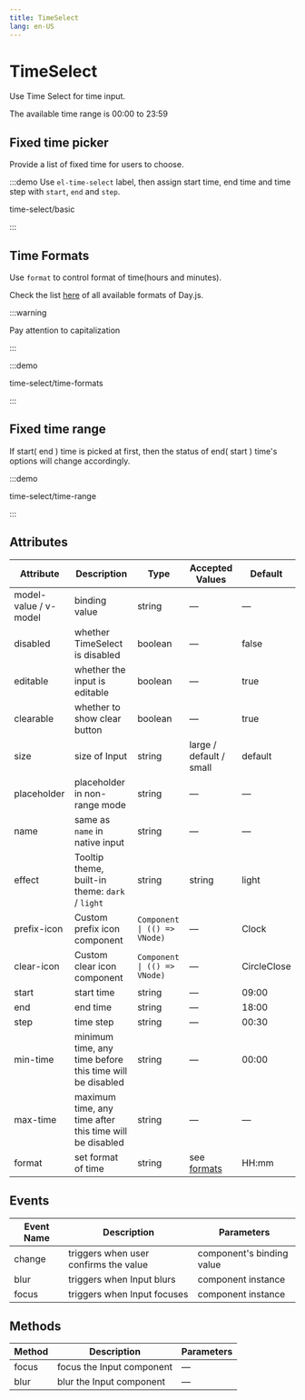 ```yaml
---
title: TimeSelect
lang: en-US
---
```


# TimeSelect

Use Time Select for time input.

The available time range is 00:00 to 23:59

## Fixed time picker

Provide a list of fixed time for users to choose.

:::demo Use `el-time-select` label, then assign start time, end time and time step with `start`, `end` and `step`.

time-select/basic

:::

## Time Formats

Use `format` to control format of time(hours and minutes).

Check the list [here](https://day.js.org/docs/en/display/format#list-of-all-available-formats) of all available formats of Day.js.

:::warning

Pay attention to capitalization

:::

:::demo

time-select/time-formats

:::

## Fixed time range

If start( end ) time is picked at first, then the status of end( start ) time's options will change accordingly.

:::demo

time-select/time-range

:::

## Attributes

| Attribute             | Description                                              | Type                         | Accepted Values                                                                        | Default     |
| --------------------- | -------------------------------------------------------- | ---------------------------- | -------------------------------------------------------------------------------------- | ----------- |
| model-value / v-model | binding value                                            | string                       | —                                                                                      | —           |
| disabled              | whether TimeSelect is disabled                           | boolean                      | —                                                                                      | false       |
| editable              | whether the input is editable                            | boolean                      | —                                                                                      | true        |
| clearable             | whether to show clear button                             | boolean                      | —                                                                                      | true        |
| size                  | size of Input                                            | string                       | large / default / small                                                                | default     |
| placeholder           | placeholder in non-range mode                            | string                       | —                                                                                      | —           |
| name                  | same as `name` in native input                           | string                       | —                                                                                      | —           |
| effect                | Tooltip theme, built-in theme: `dark` / `light`          | string                       | string                                                                                 | light       |
| prefix-icon           | Custom prefix icon component                             | `Component \| (() => VNode)` | —                                                                                      | Clock       |
| clear-icon            | Custom clear icon component                              | `Component \| (() => VNode)` | —                                                                                      | CircleClose |
| start                 | start time                                               | string                       | —                                                                                      | 09:00       |
| end                   | end time                                                 | string                       | —                                                                                      | 18:00       |
| step                  | time step                                                | string                       | —                                                                                      | 00:30       |
| min-time              | minimum time, any time before this time will be disabled | string                       | —                                                                                      | 00:00       |
| max-time              | maximum time, any time after this time will be disabled  | string                       | —                                                                                      | —           |
| format                | set format of time                                       | string                       | see [formats](https://day.js.org/docs/en/display/format#list-of-all-available-formats) | HH:mm       |

## Events

| Event Name | Description                           | Parameters                |
| ---------- | ------------------------------------- | ------------------------- |
| change     | triggers when user confirms the value | component's binding value |
| blur       | triggers when Input blurs             | component instance        |
| focus      | triggers when Input focuses           | component instance        |

## Methods

| Method | Description               | Parameters |
| ------ | ------------------------- | ---------- |
| focus  | focus the Input component | —          |
| blur   | blur the Input component  | —          |
